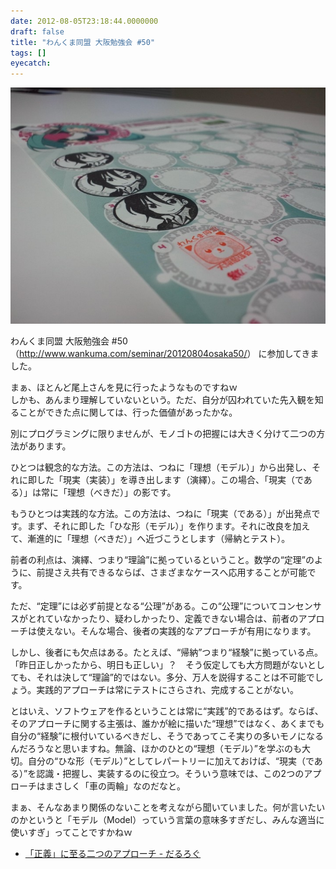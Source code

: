 ```yaml
---
date: 2012-08-05T23:18:44.0000000
draft: false
title: "わんくま同盟 大阪勉強会 #50"
tags: []
eyecatch: 
---
```

<p><span itemscope itemtype="http://schema.org/Photograph"><img src="20120804162234.jpg" alt="f:id:daruyanagi:20120804162234j:plain" title="f:id:daruyanagi:20120804162234j:plain" class="hatena-fotolife" itemprop="image"></span></p><p>わんくま同盟 大阪勉強会 #50 （<a href="http://www.wankuma.com/seminar/20120804osaka50/">http://www.wankuma.com/seminar/20120804osaka50/</a>） に参加してきました。</p><p>まぁ、ほとんど尾上さんを見に行ったようなものですねｗ<br />
しかも、あんまり理解していないという。ただ、自分が囚われていた先入観を知ることができた点に関しては、行った価値があったかな。</p><p>別にプログラミングに限りませんが、モノゴトの把握には大きく分けて二つの方法があります。</p><p>ひとつは観念的な方法。この方法は、つねに「理想（モデル）」から出発し、それに即した「現実（実装）」を導き出します（演繹）。この場合、「現実（である）」は常に「理想（べきだ）」の影です。</p><p>もうひとつは実践的な方法。この方法は、つねに「現実（である）」が出発点です。まず、それに即した「ひな形（モデル）」を作ります。それに改良を加えて、漸進的に「理想（べきだ）」へ近づこうとします（帰納とテスト）。</p><p>前者の利点は、演繹、つまり“理論”に拠っているということ。数学の“定理”のように、前提さえ共有できるならば、さまざまなケースへ応用することが可能です。</p><p>ただ、“定理”には必ず前提となる“公理”がある。この“公理”についてコンセンサスがとれていなかったり、疑わしかったり、定義できない場合は、前者のアプローチは使えない。そんな場合、後者の実践的なアプローチが有用になります。</p><p>しかし、後者にも欠点はある。たとえば、“帰納”つまり“経験”に拠っている点。「昨日正しかったから、明日も正しい」？　そう仮定しても大方問題がないとしても、それは決して“理論”的ではない。多分、万人を説得することは不可能でしょう。実践的アプローチは常にテストにさらされ、完成することがない。</p><p>とはいえ、ソフトウェアを作るということは常に“実践”的であるはず。ならば、そのアプローチに関する主張は、誰かが絵に描いた“理想”ではなく、あくまでも自分の“経験”に根付いているべきだし、そうであってこそ実りの多いモノになるんだろうなと思いますね。無論、ほかのひとの“理想（モデル）”を学ぶのも大切。自分の“ひな形（モデル）”としてレパートリーに加えておけば、“現実（である）”を認識・把握し、実装するのに役立つ。そういう意味では、この2つのアプローチはまさしく「車の両輪」なのだなと。</p><p>まぁ、そんなあまり関係のないことを考えながら聞いていました。何が言いたいのかというと「モデル（Model）っていう言葉の意味多すぎだし、みんな適当に使いすぎ」ってことですかねｗ</p>

<ul>
<li><a href="https://blog.daruyanagi.jp/entry/2012/07/22/163428">&#x300C;&#x6B63;&#x7FA9;&#x300D;&#x306B;&#x81F3;&#x308B;&#x4E8C;&#x3064;&#x306E;&#x30A2;&#x30D7;&#x30ED;&#x30FC;&#x30C1; - &#x3060;&#x308B;&#x308D;&#x3050;</a></li>
</ul>